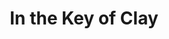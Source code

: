 ---
layout: post
category: video
title: In the Key of Clay
description: A short documentary on artist Ken Jensen's clay instruments. <p><a href="https://www.youtube.com/watch?v=9jX1H3J5CBU" target="_blank" alt="In the Key of Clay Ken Jensen Documentary"><i class="fa-brands fa-youtube"></i> YouTube Link</a></p>
nav: sticky
thumb: /assets/img/journal/ken-jensen.jpg
video-youtube: 9jX1H3J5CBU
---